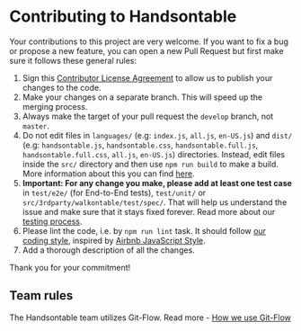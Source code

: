 # Contributing to Handsontable

Your contributions to this project are very welcome. If you want to fix a bug or propose a new feature, you can open a new Pull Request but first make sure it follows these general rules:

1. Sign this [Contributor License Agreement](https://goo.gl/forms/yuutGuN0RjsikVpM2) to allow us to publish your changes to the code.
2. Make your changes on a separate branch. This will speed up the merging process.
3. Always make the target of your pull request the `develop` branch, not `master`.
4. Do not edit files in `languages/` (e.g: `index.js`, `all.js`, `en-US.js`) and `dist/` (e.g: `handsontable.js`, `handsontable.css`, `handsontable.full.js`, `handsontable.full.css`, `all.js`, `en-US.js`) directories. Instead, edit files inside the `src/` directory and then use `npm run build` to make a build. More information about this you can find [here](https://docs.handsontable.com/tutorial-custom-build.html).
5. **Important: For any change you make, please add at least one test case** in `test/e2e/` (for End-to-End tests), `test/unit/` or `src/3rdparty/walkontable/test/spec/`. That will help us understand the issue and make sure that it stays fixed forever. Read more about our [testing process](http://docs.handsontable.com/tutorial-testing.html).
6. Please lint the code, i.e. by `npm run lint` task. It should follow [our coding style](https://github.com/handsontable/handsontable/blob/master/.eslintrc), inspired by [Airbnb JavaScript Style](https://github.com/airbnb/javascript).
7. Add a thorough description of all the changes.

Thank you for your commitment!

## Team rules

The Handsontable team utilizes Git-Flow. Read more - [How we use Git-Flow](https://github.com/handsontable/handsontable/wiki/How-we-use-Git-Flow)
